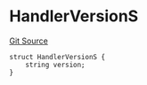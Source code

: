# HandlerVersionS
[Git Source](https://github.com/thrackle-io/forte-rules-engine/blob/1c8d4aea6c73ad5ec24590e9388e17186ef859be/src/client/token/handler/diamond/RuleStorage.sol)


```solidity
struct HandlerVersionS {
    string version;
}
```

